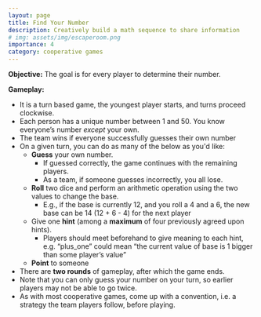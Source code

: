 ```yaml
---
layout: page
title: Find Your Number
description: Creatively build a math sequence to share information
# img: assets/img/escaperoom.png
importance: 4
category: cooperative games
---
```

**Objective:** The goal is for every player to determine their number.

**Gameplay:** 
- It is a turn based game, the youngest player starts, and turns proceed clockwise.
- Each person has a unique number between 1 and 50. You know everyone’s number *except* your own.
- The team wins if everyone successfully guesses their own number
- On a given turn, you can do as many of the below as you'd like:
    - **Guess** your own number.
        - If guessed correctly, the game continues with the remaining players.
        - As a team, if someone guesses incorrectly, you all lose.
    - **Roll** two dice and perform an arithmetic operation using the two values to change the base.
        - E.g., if the base is currently 12, and you roll a 4 and a 6, the new base can be 14 (12 + 6 - 4) for the next player
    - Give one **hint** (among a **maximum** of four previously agreed upon hints).
        - Players should meet beforehand to give meaning to each hint, e.g. “plus_one” could mean “the current value of base is 1 bigger than some player’s value”
    - **Point** to someone
- There are **two rounds** of gameplay, after which the game ends.
- Note that you can only guess your number on your turn, so earlier players may not be able to go twice.
- As with most cooperative games, come up with a convention, i.e. a strategy the team players follow, before playing.

